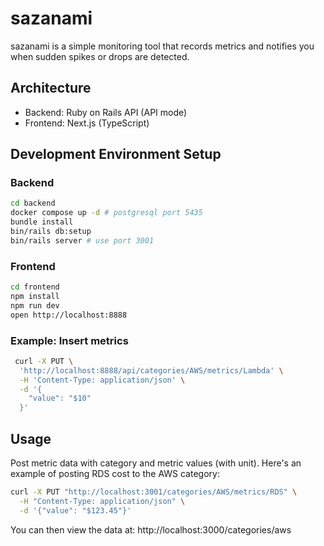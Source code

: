 # sazanami

sazanami is a simple monitoring tool that records metrics and notifies you when sudden spikes or drops are detected.

## Architecture

- Backend: Ruby on Rails API (API mode)
- Frontend: Next.js (TypeScript)

## Development Environment Setup

### Backend

```bash
cd backend
docker compose up -d # postgresql port 5435
bundle install
bin/rails db:setup
bin/rails server # use port 3001
```

### Frontend

```bash
cd frontend
npm install
npm run dev
open http://localhost:8888
```

### Example: Insert metrics

```bash
 curl -X PUT \
  'http://localhost:8888/api/categories/AWS/metrics/Lambda' \
  -H 'Content-Type: application/json' \
  -d '{
    "value": "$10"
  }'
```

## Usage

Post metric data with category and metric values (with unit).
Here's an example of posting RDS cost to the AWS category:

```bash
curl -X PUT "http://localhost:3001/categories/AWS/metrics/RDS" \
  -H "Content-Type: application/json" \
  -d '{"value": "$123.45"}'
```

You can then view the data at:
http://localhost:3000/categories/aws

